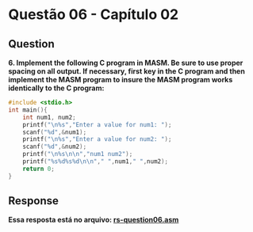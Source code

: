 # Questão 06 - Capítulo 02

## Question

**<p>6. Implement the following C program in MASM. Be sure to use proper spacing on all output. If necessary, first key in the C program and then implement the MASM program to insure the MASM program works identically to the C program:</p>**

```c
#include <stdio.h>
int main(){
    int num1, num2;
    printf("\n%s","Enter a value for num1: ");
    scanf("%d",&num1);
    printf("\n%s","Enter a value for num2: ");
    scanf("%d",&num2);
    printf("\n%s\n\n","num1 num2");
    printf("%s%d%s%d\n\n"," ",num1," ",num2);
    return 0;
}
```

## Response

**Essa resposta está no arquivo: <a href="./rs-question06.asm">rs-question06.asm</a></p>**
